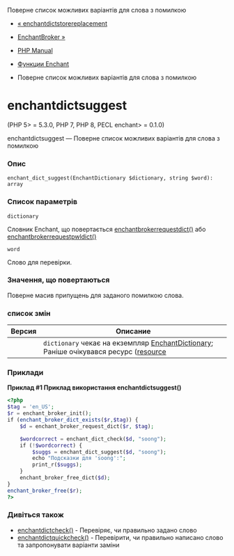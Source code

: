 Поверне список можливих варіантів для слова з помилкою

-   [« enchantdictstorereplacement](function.enchant-dict-store-replacement.html)
    
-   [EnchantBroker »](class.enchantbroker.md)
    
-   [PHP Manual](index.md)
    
-   [Функции Enchant](ref.enchant.md)
    
-   Поверне список можливих варіантів для слова з помилкою
    

# enchantdictsuggest

(PHP 5> = 5.3.0, PHP 7, PHP 8, PECL enchant> = 0.1.0)

enchantdictsuggest — Поверне список можливих варіантів для слова з помилкою

### Опис

```methodsynopsis
enchant_dict_suggest(EnchantDictionary $dictionary, string $word): array
```

### Список параметрів

`dictionary`

Словник Enchant, що повертається [enchantbrokerrequestdict()](function.enchant-broker-request-dict.html) або [enchantbrokerrequestpwldict()](function.enchant-broker-request-pwl-dict.html)

`word`

Слово для перевірки.

### Значення, що повертаються

Поверне масив припущень для заданого помилкою слова.

### список змін

| Версия | Описание                                                                                                                                          |
|--------|---------------------------------------------------------------------------------------------------------------------------------------------------|
|        | `dictionary` чекає на екземпляр [EnchantDictionary](class.enchantdictionary.md); Раніше очікувався ресурс ([resource](language.types.resource.md) |

### Приклади

**Приклад #1 Приклад використання **enchantdictsuggest()****

```php
<?php
$tag = 'en_US';
$r = enchant_broker_init();
if (enchant_broker_dict_exists($r,$tag)) {
    $d = enchant_broker_request_dict($r, $tag);

    $wordcorrect = enchant_dict_check($d, "soong");
    if (!$wordcorrect) {
        $suggs = enchant_dict_suggest($d, "soong");
        echo "Подсказки для 'soong':";
        print_r($suggs);
    }
    enchant_broker_free_dict($d);
}
enchant_broker_free($r);
?>
```

### Дивіться також

-   [enchantdictcheck()](function.enchant-dict-check.html) - Перевіряє, чи правильно задано слово
-   [enchantdictquickcheck()](function.enchant-dict-quick-check.html) - Перевірити, чи правильно написано слово та запропонувати варіанти заміни